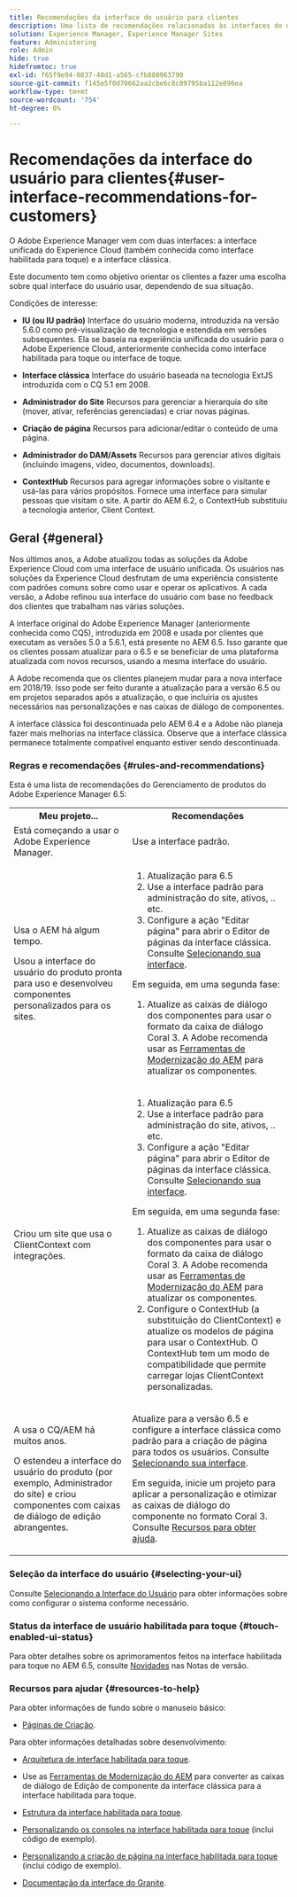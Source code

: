 ```yaml
---
title: Recomendações da interface do usuário para clientes
description: Uma lista de recomendações relacionadas às interfaces do usuário clássicas e otimizadas para toque.
solution: Experience Manager, Experience Manager Sites
feature: Administering
role: Admin
hide: true
hidefromtoc: true
exl-id: f65f9e94-0837-48d1-a565-cfb880963790
source-git-commit: f145e5f0d70662aa2cbe6c8c09795ba112e896ea
workflow-type: tm+mt
source-wordcount: '754'
ht-degree: 0%

---
```


# Recomendações da interface do usuário para clientes{#user-interface-recommendations-for-customers}

O Adobe Experience Manager vem com duas interfaces: a interface unificada do Experience Cloud (também conhecida como interface habilitada para toque) e a interface clássica.

Este documento tem como objetivo orientar os clientes a fazer uma escolha sobre qual interface do usuário usar, dependendo de sua situação.

Condições de interesse:

* **IU (ou IU padrão)**
Interface do usuário moderna, introduzida na versão 5.6.0 como pré-visualização de tecnologia e estendida em versões subsequentes. Ela se baseia na experiência unificada do usuário para o Adobe Experience Cloud, anteriormente conhecida como interface habilitada para toque ou interface de toque.

* **Interface clássica**
Interface do usuário baseada na tecnologia ExtJS introduzida com o CQ 5.1 em 2008.

* **Administrador do Site**
Recursos para gerenciar a hierarquia do site (mover, ativar, referências gerenciadas) e criar novas páginas.

* **Criação de página**
Recursos para adicionar/editar o conteúdo de uma página.

* **Administrador do DAM/Assets**
Recursos para gerenciar ativos digitais (incluindo imagens, vídeo, documentos, downloads).

* **ContextHub**
Recursos para agregar informações sobre o visitante e usá-las para vários propósitos. Fornece uma interface para simular pessoas que visitam o site. A partir do AEM 6.2, o ContextHub substituiu a tecnologia anterior, Client Context.

## Geral {#general}

Nos últimos anos, a Adobe atualizou todas as soluções da Adobe Experience Cloud com uma interface de usuário unificada. Os usuários nas soluções da Experience Cloud desfrutam de uma experiência consistente com padrões comuns sobre como usar e operar os aplicativos. A cada versão, a Adobe refinou sua interface do usuário com base no feedback dos clientes que trabalham nas várias soluções.

A interface original do Adobe Experience Manager (anteriormente conhecida como CQ5), introduzida em 2008 e usada por clientes que executam as versões 5.0 a 5.6.1, está presente no AEM 6.5. Isso garante que os clientes possam atualizar para o 6.5 e se beneficiar de uma plataforma atualizada com novos recursos, usando a mesma interface do usuário.

A Adobe recomenda que os clientes planejem mudar para a nova interface em 2018/19. Isso pode ser feito durante a atualização para a versão 6.5 ou em projetos separados após a atualização, o que incluiria os ajustes necessários nas personalizações e nas caixas de diálogo de componentes.

A interface clássica foi descontinuada pelo AEM 6.4 e a Adobe não planeja fazer mais melhorias na interface clássica. Observe que a interface clássica permanece totalmente compatível enquanto estiver sendo descontinuada.

### Regras e recomendações {#rules-and-recommendations}

Esta é uma lista de recomendações do Gerenciamento de produtos do Adobe Experience Manager 6.5:

<table>
 <tbody>
  <tr>
   <th>Meu projeto...</th>
   <th>Recomendações</th>
  </tr>
  <tr>
   <td>Está começando a usar o Adobe Experience Manager.</td>
   <td>Use a interface padrão.</td>
  </tr>
  <tr>
   <td><p>Usa o AEM há algum tempo.</p> <p>Usou a interface do usuário do produto pronta para uso e desenvolveu componentes personalizados para os sites.<br /> </p> </td>
   <td>
    <ol>
     <li>Atualização para 6.5</li>
     <li>Use a interface padrão para administração do site, ativos, .. etc.<br /> </li>
     <li>Configure a ação "Editar página" para abrir o Editor de páginas da interface clássica. Consulte <a href="#selecting-your-ui">Selecionando sua interface</a>.</li>
    </ol> <p>Em seguida, em uma segunda fase:</p>
    <ol>
     <li>Atualize as caixas de diálogo dos componentes para usar o formato da caixa de diálogo Coral 3. A Adobe recomenda usar as <a href="/help/sites-developing/modernization-tools.md">Ferramentas de Modernização do AEM</a> para atualizar os componentes.</li>
    </ol> </td>
  </tr>
  <tr>
   <td>Criou um site que usa o ClientContext com integrações.<br /> </td>
   <td>
    <ol>
     <li>Atualização para 6.5</li>
     <li>Use a interface padrão para administração do site, ativos, .. etc.</li>
     <li>Configure a ação "Editar página" para abrir o Editor de páginas da interface clássica. Consulte <a href="#selecting-your-ui">Selecionando sua interface</a>.</li>
    </ol> <p>Em seguida, em uma segunda fase:</p>
    <ol>
     <li>Atualize as caixas de diálogo dos componentes para usar o formato da caixa de diálogo Coral 3. A Adobe recomenda usar as <a href="/help/sites-developing/modernization-tools.md">Ferramentas de Modernização do AEM</a> para atualizar os componentes.</li>
     <li>Configure o ContextHub (a substituição do ClientContext) e atualize os modelos de página para usar o ContextHub. O ContextHub tem um modo de compatibilidade que permite carregar lojas ClientContext personalizadas.</li>
    </ol> </td>
  </tr>
  <tr>
   <td><p>A usa o CQ/AEM há muitos anos.</p> <p>O estendeu a interface do usuário do produto (por exemplo, Administrador do site) e criou componentes com caixas de diálogo de edição abrangentes.</p> </td>
   <td><p>Atualize para a versão 6.5 e configure a interface clássica como padrão para a criação de página para todos os usuários. Consulte <a href="#selecting-your-ui">Selecionando sua interface</a>.</p> <p>Em seguida, inicie um projeto para aplicar a personalização e otimizar as caixas de diálogo do componente no formato Coral 3. Consulte <a href="#resources-to-help">Recursos para obter ajuda</a>.<br /> </p> </td>
  </tr>
 </tbody>
</table>

### Seleção da interface do usuário {#selecting-your-ui}

Consulte [Selecionando a Interface do Usuário](/help/sites-authoring/select-ui.md) para obter informações sobre como configurar o sistema conforme necessário.

### Status da interface de usuário habilitada para toque {#touch-enabled-ui-status}

Para obter detalhes sobre os aprimoramentos feitos na interface habilitada para toque no AEM 6.5, consulte [Novidades](/help/release-notes/release-notes.md#what-s-new) nas Notas de versão.


### Recursos para ajudar {#resources-to-help}

Para obter informações de fundo sobre o manuseio básico:

* [Páginas de Criação](/help/sites-authoring/page-authoring.md).

Para obter informações detalhadas sobre desenvolvimento:

* [Arquitetura de interface habilitada para toque](/help/sites-developing/touch-ui-concepts.md).
* Use as [Ferramentas de Modernização do AEM](/help/sites-developing/modernization-tools.md) para converter as caixas de diálogo de Edição de componente da interface clássica para a interface habilitada para toque.

* [Estrutura da interface habilitada para toque](/help/sites-developing/touch-ui-structure.md).

* [Personalizando os consoles na interface habilitada para toque](/help/sites-developing/customizing-consoles-touch.md) (inclui código de exemplo).

* [Personalizando a criação de página na interface habilitada para toque](/help/sites-developing/customizing-page-authoring-touch.md) (inclui código de exemplo).

* [Documentação da interface do Granite](https://developer.adobe.com/experience-manager/reference-materials/6-5/granite-ui/api/jcr_root/libs/granite/ui/index.html).
